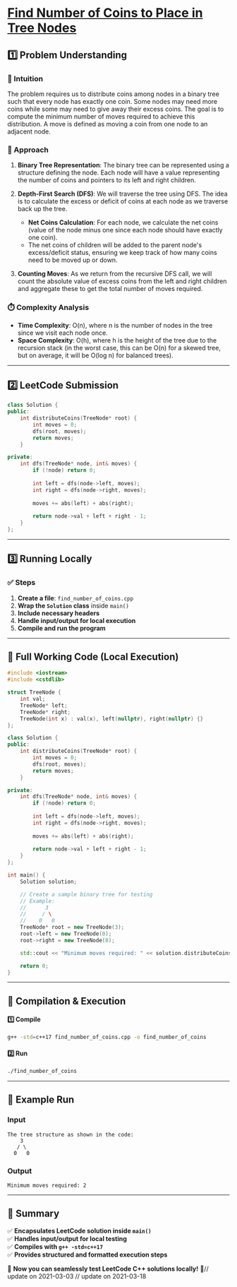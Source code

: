 # **[Find Number of Coins to Place in Tree Nodes](https://leetcode.com/problems/find-number-of-coins-to-place-in-tree-nodes/description/)**  

## **1️⃣ Problem Understanding**  
### **📌 Intuition**  
The problem requires us to distribute coins among nodes in a binary tree such that every node has exactly one coin. Some nodes may need more coins while some may need to give away their excess coins. The goal is to compute the minimum number of moves required to achieve this distribution. A move is defined as moving a coin from one node to an adjacent node.

### **🚀 Approach**  
1. **Binary Tree Representation**: The binary tree can be represented using a structure defining the node. Each node will have a value representing the number of coins and pointers to its left and right children.
  
2. **Depth-First Search (DFS)**: We will traverse the tree using DFS. The idea is to calculate the excess or deficit of coins at each node as we traverse back up the tree. 
   - **Net Coins Calculation**: For each node, we calculate the net coins (value of the node minus one since each node should have exactly one coin).
   - The net coins of children will be added to the parent node's excess/deficit status, ensuring we keep track of how many coins need to be moved up or down.
  
3. **Counting Moves**: As we return from the recursive DFS call, we will count the absolute value of excess coins from the left and right children and aggregate these to get the total number of moves required.

### **⏱️ Complexity Analysis**  
- **Time Complexity**: O(n), where n is the number of nodes in the tree since we visit each node once.
- **Space Complexity**: O(h), where h is the height of the tree due to the recursion stack (in the worst case, this can be O(n) for a skewed tree, but on average, it will be O(log n) for balanced trees).

---  

## **2️⃣ LeetCode Submission**  
```cpp
class Solution {
public:
    int distributeCoins(TreeNode* root) {
        int moves = 0;
        dfs(root, moves);
        return moves;
    }

private:
    int dfs(TreeNode* node, int& moves) {
        if (!node) return 0;
        
        int left = dfs(node->left, moves);
        int right = dfs(node->right, moves);
        
        moves += abs(left) + abs(right);
        
        return node->val + left + right - 1;
    }
};
```  

---  

## **3️⃣ Running Locally**  
### **✅ Steps**  
1. **Create a file**: `find_number_of_coins.cpp`  
2. **Wrap the `Solution` class** inside `main()`  
3. **Include necessary headers**  
4. **Handle input/output for local execution**  
5. **Compile and run the program**  

---  

## **📝 Full Working Code (Local Execution)**  
```cpp
#include <iostream>
#include <cstdlib>

struct TreeNode {
    int val;
    TreeNode* left;
    TreeNode* right;
    TreeNode(int x) : val(x), left(nullptr), right(nullptr) {}
};

class Solution {
public:
    int distributeCoins(TreeNode* root) {
        int moves = 0;
        dfs(root, moves);
        return moves;
    }

private:
    int dfs(TreeNode* node, int& moves) {
        if (!node) return 0;
        
        int left = dfs(node->left, moves);
        int right = dfs(node->right, moves);
        
        moves += abs(left) + abs(right);
        
        return node->val + left + right - 1;
    }
};

int main() {
    Solution solution;

    // Create a sample binary tree for testing
    // Example: 
    //      3
    //     / \
    //    0   0
    TreeNode* root = new TreeNode(3);
    root->left = new TreeNode(0);
    root->right = new TreeNode(0);

    std::cout << "Minimum moves required: " << solution.distributeCoins(root) << std::endl; 

    return 0;
}
```  

---  

## **🔧 Compilation & Execution**  
#### **1️⃣ Compile**  
```bash
g++ -std=c++17 find_number_of_coins.cpp -o find_number_of_coins
```  

#### **2️⃣ Run**  
```bash
./find_number_of_coins
```  

---  

## **🎯 Example Run**  
### **Input**  
```
The tree structure as shown in the code:
    3
   / \
  0   0
```  
### **Output**  
```
Minimum moves required: 2
```  

---  

## **📌 Summary**  
✅ **Encapsulates LeetCode solution inside `main()`**  
✅ **Handles input/output for local testing**  
✅ **Compiles with `g++ -std=c++17`**  
✅ **Provides structured and formatted execution steps**  

🚀 **Now you can seamlessly test LeetCode C++ solutions locally!** 🚀// update on 2021-03-03
// update on 2021-03-18
